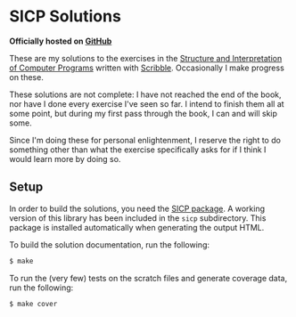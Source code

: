 # SICP Solutions

**Officially hosted on [GitHub](https://zthomae.github.io/sicp/)**

These are my solutions to the exercises in the
[Structure and Interpretation of Computer Programs](https://mitpress.mit.edu/sicp/full-text/book/book.html)
written with [Scribble](http://docs.racket-lang.org/scribble/). Occasionally
I make progress on these.

These solutions are not complete: I have not reached the end of the book, nor
have I done every exercise I've seen so far. I intend to finish them all at
some point, but during my first pass through the book, I can and will skip
some.

Since I'm doing these for personal enlightenment, I reserve the right to do
something other than what the exercise specifically asks for if I think I
would learn more by doing so.

## Setup

In order to build the solutions, you need the [SICP package](https://github.com/sicp-lang/sicp).
A working version of this library has been included in the `sicp` subdirectory. This
package is installed automatically when generating the output HTML.

To build the solution documentation, run the following:

```bash
$ make
```

To run the (very few) tests on the scratch files and generate coverage data, run the following:

```bash
$ make cover
```
